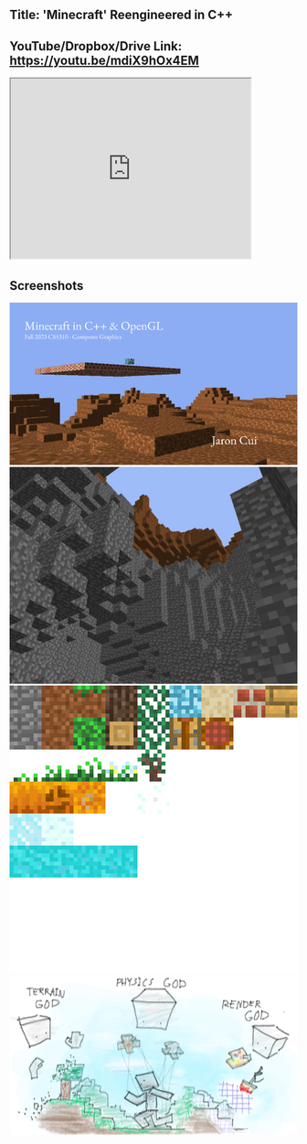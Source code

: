 ## Title: 'Minecraft' Reengineered in C++

## YouTube/Dropbox/Drive Link: https://youtu.be/mdiX9hOx4EM
<iframe width="420" height="315"
src="https://youtu.be/H6CSRfh5ud8Y">
</iframe> 

## Screenshots
<img src="./media/thumbnail.png">
<img src="./media/cave.jpg">
<img src="./media/textures.png">
<img src="./media/gods.png">

